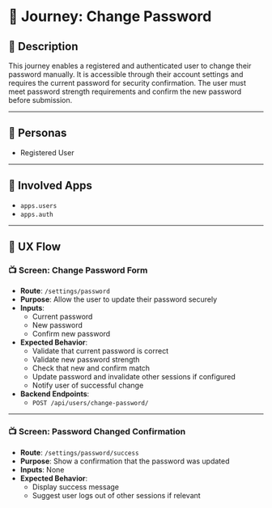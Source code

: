 

# 📝 Journey: Change Password

## 📌 Description

This journey enables a registered and authenticated user to change their password manually. It is accessible through their account settings and requires the current password for security confirmation. The user must meet password strength requirements and confirm the new password before submission.

---

## 👥 Personas

- Registered User

---

## 🧩 Involved Apps

- `apps.users`
- `apps.auth`

---

## 🧭 UX Flow

### 📺 Screen: Change Password Form

- **Route**: `/settings/password`
- **Purpose**: Allow the user to update their password securely
- **Inputs**:
  - Current password
  - New password
  - Confirm new password
- **Expected Behavior**:
  - Validate that current password is correct
  - Validate new password strength
  - Check that new and confirm match
  - Update password and invalidate other sessions if configured
  - Notify user of successful change
- **Backend Endpoints**:
  - `POST /api/users/change-password/`

---

### 📺 Screen: Password Changed Confirmation

- **Route**: `/settings/password/success`
- **Purpose**: Show a confirmation that the password was updated
- **Inputs**: None
- **Expected Behavior**:
  - Display success message
  - Suggest user logs out of other sessions if relevant
